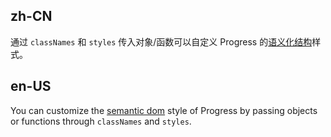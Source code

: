 ## zh-CN

通过 `classNames` 和 `styles` 传入对象/函数可以自定义 Progress 的[语义化结构](#semantic-dom)样式。

## en-US

You can customize the [semantic dom](#semantic-dom) style of Progress by passing objects or functions through `classNames` and `styles`.

